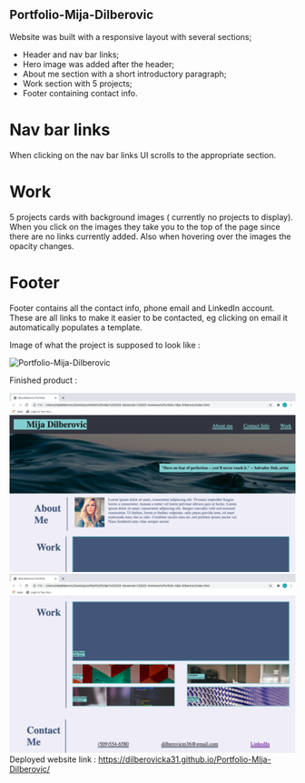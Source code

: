 ## Portfolio-Mija-Dilberovic
 
Website was built with a responsive layout with several sections;

* Header and nav bar links;
* Hero image was added after the header;
* About me section with a short introductory paragraph;
* Work section with 5 projects;
* Footer containing contact info.

# Nav bar links 

When clicking on the nav bar links UI scrolls to the appropriate section.

# Work 

5 projects cards with background images ( currently no projects to display). When you click on the images they take you to the top of the page since there are no links currently added. Also when hovering over the images the opacity changes. 


# Footer

Footer contains all the contact info, phone email and LinkedIn account. These are all links to make it easier to be contacted, eg clicking on email it automatically populates a template.

Image of what the project is supposed to look like : 

![Portfolio-Mija-Dilberovic](./Assets/Images/Lernantino-Web-Developer-Example.png)

Finished product :

![Portfolio-Mija-Dilberovic](./Assets/Images/Portfolio1.png)
![Portfolio-Mija-Dilberovic](./Assets/Images/Portfolio2.png)
 Deployed website link : https://dilberovicka31.github.io/Portfolio-MIja-Dilberovic/




